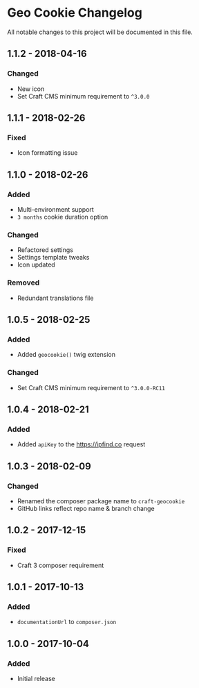 # Geo Cookie Changelog

All notable changes to this project will be documented in this file.

## 1.1.2 - 2018-04-16

### Changed
- New icon
- Set Craft CMS minimum requirement to `^3.0.0`

## 1.1.1 - 2018-02-26

### Fixed
- Icon formatting issue

## 1.1.0 - 2018-02-26

### Added
- Multi-environment support
- `3 months` cookie duration option

### Changed
- Refactored settings
- Settings template tweaks
- Icon updated

### Removed
- Redundant translations file

## 1.0.5 - 2018-02-25

### Added
- Added `geocookie()` twig extension

### Changed
- Set Craft CMS minimum requirement to `^3.0.0-RC11`

## 1.0.4 - 2018-02-21

### Added
- Added `apiKey` to the https://ipfind.co request

## 1.0.3 - 2018-02-09

### Changed
- Renamed the composer package name to `craft-geocookie`
- GitHub links reflect repo name & branch change

## 1.0.2 - 2017-12-15

### Fixed
- Craft 3 composer requirement

## 1.0.1 - 2017-10-13

### Added
- `documentationUrl` to `composer.json`

## 1.0.0 - 2017-10-04

### Added
- Initial release
